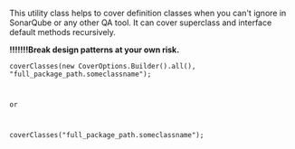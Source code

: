 This utility class helps to cover definition classes when you can't ignore in SonarQube or any other QA tool.
It can cover superclass and interface default methods recursively. 

<b> !!!!!!!Break design patterns at your own risk. </b>

<code>coverClasses(new CoverOptions.Builder().all(), "full_package_path.someclassname");

or

coverClasses("full_package_path.someclassname");
</code>
